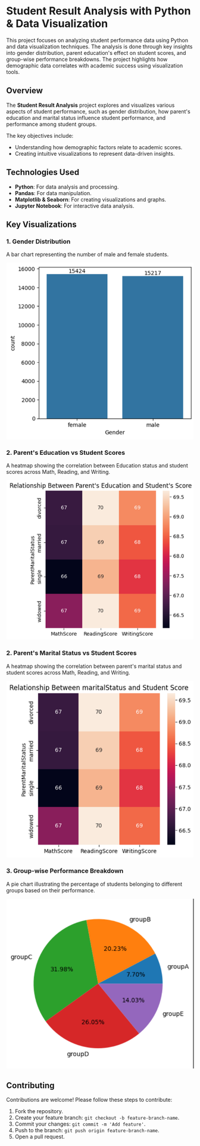 # Student Result Analysis with Python & Data Visualization

This project focuses on analyzing student performance data using Python and data visualization techniques. The analysis is done through key insights into gender distribution, parent education's effect on student scores, and group-wise performance breakdowns. The project highlights how demographic data correlates with academic success using visualization tools.


## Overview

The **Student Result Analysis** project explores and visualizes various aspects of student performance, such as gender distribution, how parent's education and marital status influence student performance, and performance among student groups. 

The key objectives include:
- Understanding how demographic factors relate to academic scores.
- Creating intuitive visualizations to represent data-driven insights.

## Technologies Used

- **Python**: For data analysis and processing.
- **Pandas**: For data manipulation.
- **Matplotlib & Seaborn**: For creating visualizations and graphs.
- **Jupyter Notebook**: For interactive data analysis.

## Key Visualizations

### 1. Gender Distribution
A bar chart representing the number of male and female students.

![Gender Distribution](./img/1.png)

### 2. Parent's Education vs Student Scores
A heatmap showing the correlation between Education status and student scores across Math, Reading, and Writing.

![Parent Marital Status Heatmap](./img/2.png)

### 2. Parent's Marital Status vs Student Scores
A heatmap showing the correlation between parent's marital status and student scores across Math, Reading, and Writing.

![Parent Marital Status Heatmap](./img/3.png)

### 3. Group-wise Performance Breakdown
A pie chart illustrating the percentage of students belonging to different groups based on their performance.

![Group-wise Performance Pie Chart](./img/5.png)





## Contributing

Contributions are welcome! Please follow these steps to contribute:

1. Fork the repository.
2. Create your feature branch: `git checkout -b feature-branch-name`.
3. Commit your changes: `git commit -m 'Add feature'`.
4. Push to the branch: `git push origin feature-branch-name`.
5. Open a pull request.
